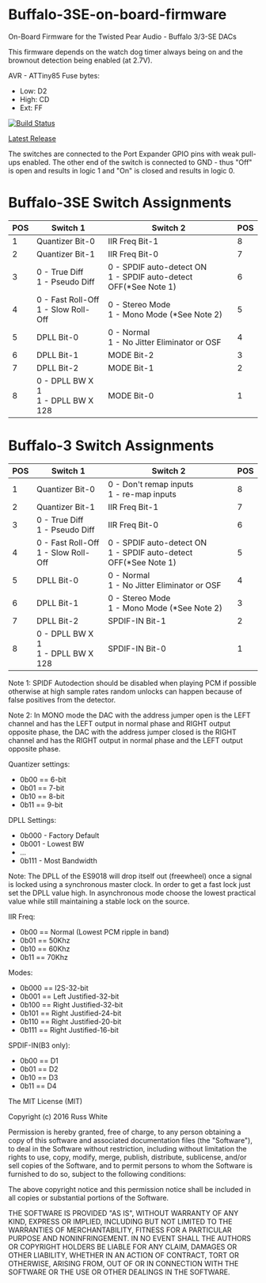 # Buffalo-3SE-on-board-firmware

On-Board Firmware for the Twisted Pear Audio - Buffalo 3/3-SE DACs

This firmware depends on the watch dog timer always being on and the brownout detection being enabled (at 2.7V).

AVR - ATTiny85
Fuse bytes:
- Low:	D2
- High:	CD
- Ext:	FF

[![Build Status](https://travis-ci.org/russwyte/Buffalo-3SE-on-board-firmware.svg?branch=master)](https://travis-ci.org/russwyte/Buffalo-3SE-on-board-firmware)

[Latest Release](https://github.com/russwyte/Buffalo-3SE-on-board-firmware/releases/latest "latest release")

The switches are connected to the Port Expander GPIO pins with weak pull-ups enabled. The other end of the switch is connected to GND - thus "Off" is open and results in logic 1 and "On" is closed and results in logic 0.

# Buffalo-3SE Switch Assignments
| POS | Switch 1                                | Switch 2                                                            | POS |
|-----|-----------------------------------------|---------------------------------------------------------------------|-----|
| 1   | Quantizer Bit-0                         | IIR Freq Bit-1                                                      | 8   |
| 2   | Quantizer Bit-1                         | IIR Freq Bit-0                                                      | 7   |
| 3   | 0 - True Diff <br>1 - Pseudo Diff       | 0 - SPDIF auto-detect ON <br>1 - SPDIF auto-detect OFF(*See Note 1) | 6   |
| 4   | 0 - Fast Roll-Off <br>1 - Slow Roll-Off | 0 - Stereo Mode <br>1 - Mono Mode (*See Note 2)                     | 5   |
| 5   | DPLL Bit-0                              | 0 - Normal <br>1 - No Jitter Eliminator or OSF                      | 4   |
| 6   | DPLL Bit-1                              | MODE Bit-2                                                          | 3   |
| 7   | DPLL Bit-2                              | MODE Bit-1                                                          | 2   |
| 8   | 0 - DPLL BW X 1 <br>1 - DPLL BW X 128   | MODE Bit-0                                                          | 1   |

# Buffalo-3 Switch Assignments
| POS | Switch 1                                | Switch 2                                                            | POS |
|-----|-----------------------------------------|---------------------------------------------------------------------|-----|
| 1   | Quantizer Bit-0                         | 0 - Don't remap inputs<br> 1 - re-map inputs                        | 8   |
| 2   | Quantizer Bit-1                         | IIR Freq Bit-1                                                      | 7   |
| 3   | 0 - True Diff <br>1 - Pseudo Diff       | IIR Freq Bit-0                                                      | 6   |
| 4   | 0 - Fast Roll-Off <br>1 - Slow Roll-Off | 0 - SPDIF auto-detect ON <br>1 - SPDIF auto-detect OFF(*See Note 1) | 5   |
| 5   | DPLL Bit-0                              | 0 - Normal <br>1 - No Jitter Eliminator or OSF                      | 4   |
| 6   | DPLL Bit-1                              | 0 - Stereo Mode<br> 1 - Mono Mode (*See Note 2)                     | 3   |
| 7   | DPLL Bit-2                              | SPDIF-IN Bit-1                                                      | 2   |
| 8   | 0 - DPLL BW X 1 <br>1 - DPLL BW X 128   | SPDIF-IN Bit-0                                                      | 1   |


Note 1: SPIDF Autodection should be disabled when playing PCM if possible otherwise at high sample rates random unlocks can happen because of false positives from the detector.

Note 2: In MONO mode the DAC with the address jumper open is the LEFT channel and has the LEFT output in normal phase and RIGHT output opposite phase, the DAC with the address jumper closed is the RIGHT channel and has the RIGHT output in normal phase and the LEFT output opposite phase.

Quantizer settings:
* 0b00 == 6-bit
* 0b01 == 7-bit
* 0b10 == 8-bit
* 0b11 == 9-bit

DPLL Settings:
* 0b000 - Factory Default
* 0b001 - Lowest BW
* ...
* 0b111 - Most Bandwidth

Note: The DPLL of the ES9018 will drop itself out (freewheel) once a signal is locked using a synchronous master clock. In order to get a fast lock just set the DPLL value high. In asynchronous mode choose the lowest practical value while still maintaining a stable lock on the source.

IIR Freq:
* 0b00 == Normal (Lowest PCM ripple in band)
* 0b01 == 50Khz
* 0b10 == 60Khz
* 0b11 == 70Khz

Modes:
* 0b000 == I2S-32-bit
* 0b001 == Left Justified-32-bit
* 0b100 == Right Justified-32-bit
* 0b101 == Right Justified-24-bit
* 0b110 == Right Justified-20-bit
* 0b111 == Right Justified-16-bit

SPDIF-IN(B3 only):
* 0b00 == D1
* 0b01 == D2
* 0b10 == D3
* 0b11 == D4

The MIT License (MIT)

Copyright (c) 2016 Russ White

Permission is hereby granted, free of charge, to any person obtaining a copy
of this software and associated documentation files (the "Software"), to deal
in the Software without restriction, including without limitation the rights
to use, copy, modify, merge, publish, distribute, sublicense, and/or sell
copies of the Software, and to permit persons to whom the Software is
furnished to do so, subject to the following conditions:

The above copyright notice and this permission notice shall be included in all
copies or substantial portions of the Software.

THE SOFTWARE IS PROVIDED "AS IS", WITHOUT WARRANTY OF ANY KIND, EXPRESS OR
IMPLIED, INCLUDING BUT NOT LIMITED TO THE WARRANTIES OF MERCHANTABILITY,
FITNESS FOR A PARTICULAR PURPOSE AND NONINFRINGEMENT. IN NO EVENT SHALL THE
AUTHORS OR COPYRIGHT HOLDERS BE LIABLE FOR ANY CLAIM, DAMAGES OR OTHER
LIABILITY, WHETHER IN AN ACTION OF CONTRACT, TORT OR OTHERWISE, ARISING FROM,
OUT OF OR IN CONNECTION WITH THE SOFTWARE OR THE USE OR OTHER DEALINGS IN THE
SOFTWARE.
